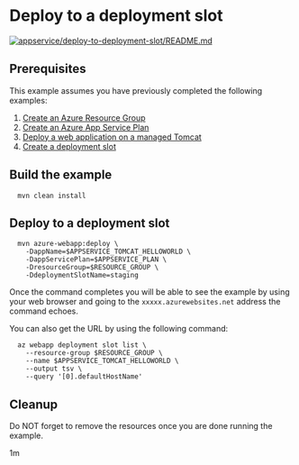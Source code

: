 
# Deploy to a deployment slot

[![appservice/deploy-to-deployment-slot/README.md](https://github.com/Azure-Samples/java-on-azure-examples/actions/workflows/appservice_deploy-to-deployment-slot_README_md.yml/badge.svg)](https://github.com/Azure-Samples/java-on-azure-examples/actions/workflows/appservice_deploy-to-deployment-slot_README_md.yml)

## Prerequisites

<!-- workflow.run()

  if [[ -z $REGION ]]; then
    export REGION=westus
  fi

  -->
<!-- workflow.cron(0 3 * * 3) -->
<!-- workflow.include(../create-deployment-slot/README.md) -->

This example assumes you have previously completed the following examples:

1. [Create an Azure Resource Group](../../group/create/README.md)
1. [Create an Azure App Service Plan](../create-plan/README.md)
1. [Deploy a web application on a managed Tomcat](../tomcat-helloworld/README.md)
1. [Create a deployment slot](../create-deployment-slot/README.md)

## Build the example

<!-- workflow.run() 

  cd appservice/deploy-to-deployment-slot

  -->

````shell
  mvn clean install
````

## Deploy to a deployment slot

````shell
  mvn azure-webapp:deploy \
    -DappName=$APPSERVICE_TOMCAT_HELLOWORLD \
    -DappServicePlan=$APPSERVICE_PLAN \
    -DresourceGroup=$RESOURCE_GROUP \
    -DdeploymentSlotName=staging
````

<!-- workflow.run()

  sleep 120
  cd ../..

  -->

<!-- workflow.directOnly() 

  export RESULT=$(az webapp deployment slot list --resource-group $RESOURCE_GROUP --name $APPSERVICE_TOMCAT_HELLOWORLD --output tsv --query '[0].state')
  if [[ "$RESULT" != Running ]]; then
    echo 'Deployment slot is NOT running'
    az group delete --name $RESOURCE_GROUP --yes || true
    exit 1
  fi
  sleep 60
  export URL=https://$(az webapp deployment slot list --resource-group $RESOURCE_GROUP --name $APPSERVICE_TOMCAT_HELLOWORLD --output tsv --query '[0].defaultHostName')
  export RESULT=$(curl $URL)
  az group delete --name $RESOURCE_GROUP --yes || true
  if [[ "$RESULT" != *"Hello Staging"* ]]; then
    echo "Response did not contain 'Hello Staging'"
    exit 1
  fi

  -->

Once the command completes you will be able to see the example by using your web
browser and going to the `xxxxx.azurewebsites.net` address the command echoes.

You can also get the URL by using the following command:

```text
  az webapp deployment slot list \
    --resource-group $RESOURCE_GROUP \
    --name $APPSERVICE_TOMCAT_HELLOWORLD \
    --output tsv \
    --query '[0].defaultHostName'
```

## Cleanup

Do NOT forget to remove the resources once you are done running the example.

1m
